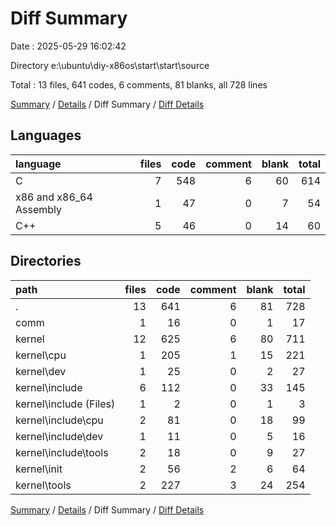 # Diff Summary

Date : 2025-05-29 16:02:42

Directory e:\\ubuntu\\diy-x86os\\start\\start\\source

Total : 13 files,  641 codes, 6 comments, 81 blanks, all 728 lines

[Summary](results.md) / [Details](details.md) / Diff Summary / [Diff Details](diff-details.md)

## Languages
| language | files | code | comment | blank | total |
| :--- | ---: | ---: | ---: | ---: | ---: |
| C | 7 | 548 | 6 | 60 | 614 |
| x86 and x86_64 Assembly | 1 | 47 | 0 | 7 | 54 |
| C++ | 5 | 46 | 0 | 14 | 60 |

## Directories
| path | files | code | comment | blank | total |
| :--- | ---: | ---: | ---: | ---: | ---: |
| . | 13 | 641 | 6 | 81 | 728 |
| comm | 1 | 16 | 0 | 1 | 17 |
| kernel | 12 | 625 | 6 | 80 | 711 |
| kernel\\cpu | 1 | 205 | 1 | 15 | 221 |
| kernel\\dev | 1 | 25 | 0 | 2 | 27 |
| kernel\\include | 6 | 112 | 0 | 33 | 145 |
| kernel\\include (Files) | 1 | 2 | 0 | 1 | 3 |
| kernel\\include\\cpu | 2 | 81 | 0 | 18 | 99 |
| kernel\\include\\dev | 1 | 11 | 0 | 5 | 16 |
| kernel\\include\\tools | 2 | 18 | 0 | 9 | 27 |
| kernel\\init | 2 | 56 | 2 | 6 | 64 |
| kernel\\tools | 2 | 227 | 3 | 24 | 254 |

[Summary](results.md) / [Details](details.md) / Diff Summary / [Diff Details](diff-details.md)